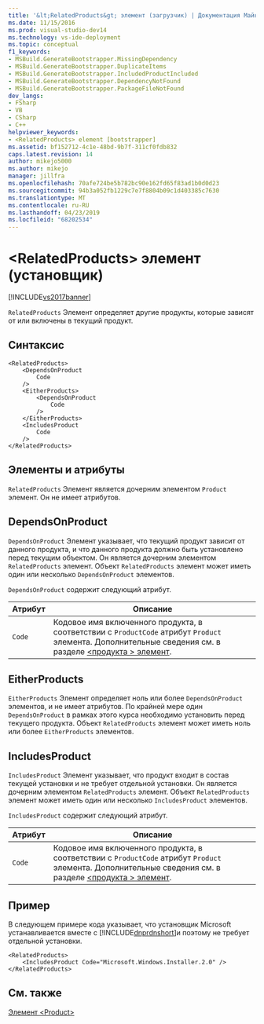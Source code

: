 ```yaml
---
title: '&lt;RelatedProducts&gt; элемент (загрузчик) | Документация Майкрософт'
ms.date: 11/15/2016
ms.prod: visual-studio-dev14
ms.technology: vs-ide-deployment
ms.topic: conceptual
f1_keywords:
- MSBuild.GenerateBootstrapper.MissingDependency
- MSBuild.GenerateBootstrapper.DuplicateItems
- MSBuild.GenerateBootstrapper.IncludedProductIncluded
- MSBuild.GenerateBootstrapper.DependencyNotFound
- MSBuild.GenerateBootstrapper.PackageFileNotFound
dev_langs:
- FSharp
- VB
- CSharp
- C++
helpviewer_keywords:
- <RelatedProducts> element [bootstrapper]
ms.assetid: bf152712-4c1e-48bd-9b7f-311cf0fdb832
caps.latest.revision: 14
author: mikejo5000
ms.author: mikejo
manager: jillfra
ms.openlocfilehash: 70afe724be5b782bc90e162fd65f83ad1b0d0d23
ms.sourcegitcommit: 94b3a052fb1229c7e7f8804b09c1d403385c7630
ms.translationtype: MT
ms.contentlocale: ru-RU
ms.lasthandoff: 04/23/2019
ms.locfileid: "68202534"
---
```

# <a name="ltrelatedproductsgt-element-bootstrapper"></a>&lt;RelatedProducts&gt; элемент (установщик)
[!INCLUDE[vs2017banner](../includes/vs2017banner.md)]

`RelatedProducts` Элемент определяет другие продукты, которые зависят от или включены в текущий продукт.  
  
## <a name="syntax"></a>Синтаксис  
  
```  
<RelatedProducts>  
    <DependsOnProduct  
        Code  
    />  
    <EitherProducts>  
        <DependsOnProduct  
            Code  
        />  
    </EitherProducts>  
    <IncludesProduct  
        Code  
    />  
</RelatedProducts>  
```  
  
## <a name="elements-and-attributes"></a>Элементы и атрибуты  
 `RelatedProducts` Элемент является дочерним элементом `Product` элемент. Он не имеет атрибутов.  
  
## <a name="dependsonproduct"></a>DependsOnProduct  
 `DependsOnProduct` Элемент указывает, что текущий продукт зависит от данного продукта, и что данного продукта должно быть установлено перед текущим объектом. Он является дочерним элементом `RelatedProducts` элемент. Объект `RelatedProducts` элемент может иметь один или несколько `DependsOnProduct` элементов.  
  
 `DependsOnProduct` содержит следующий атрибут.  
  
|Атрибут|Описание|  
|---------------|-----------------|  
|`Code`|Кодовое имя включенного продукта, в соответствии с `ProductCode` атрибут `Product` элемента. Дополнительные сведения см. в разделе [ \<продукта > элемент](../deployment/product-element-bootstrapper.md).|  
  
## <a name="eitherproducts"></a>EitherProducts  
 `EitherProducts` Элемент определяет ноль или более `DependsOnProduct` элементов, и не имеет атрибутов. По крайней мере один `DependsOnProduct` в рамках этого курса необходимо установить перед текущего продукта. Объект `RelatedProducts` элемент может иметь ноль или более `EitherProducts` элементов.  
  
## <a name="includesproduct"></a>IncludesProduct  
 `IncludesProduct` Элемент указывает, что продукт входит в состав текущей установки и не требует отдельной установки. Он является дочерним элементом `RelatedProducts` элемент. Объект `RelatedProducts` элемент может иметь один или несколько `IncludesProduct` элементов.  
  
 `IncludesProduct` содержит следующий атрибут.  
  
|Атрибут|Описание|  
|---------------|-----------------|  
|`Code`|Кодовое имя включенного продукта, в соответствии с `ProductCode` атрибут `Product` элемента. Дополнительные сведения см. в разделе [ \<продукта > элемент](../deployment/product-element-bootstrapper.md).|  
  
## <a name="example"></a>Пример  
 В следующем примере кода указывает, что установщик Microsoft устанавливается вместе с [!INCLUDE[dnprdnshort](../includes/dnprdnshort-md.md)]и поэтому не требует отдельной установки.  
  
```  
<RelatedProducts>  
    <IncludesProduct Code="Microsoft.Windows.Installer.2.0" />  
</RelatedProducts>  
```  
  
## <a name="see-also"></a>См. также  
 [Элемент \<Product>](../deployment/product-element-bootstrapper.md)
